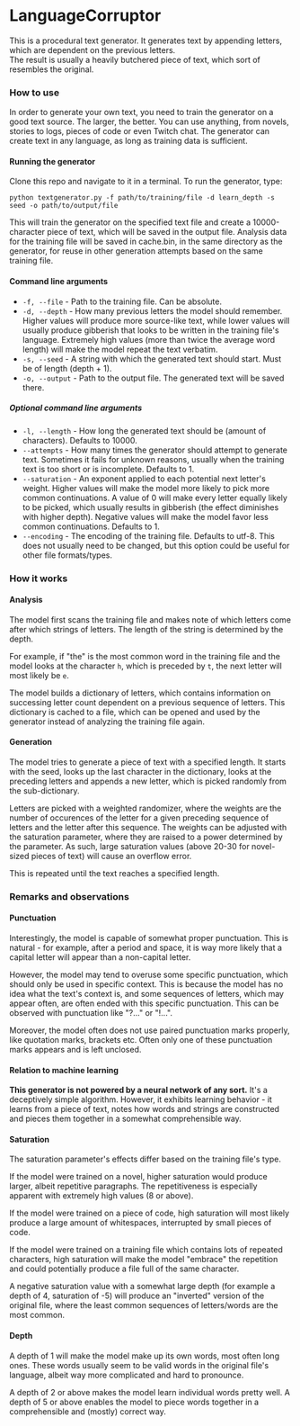 # LanguageCorruptor
This is a procedural text generator. It generates text by appending letters, which are dependent on the previous letters.<br>
The result is usually a heavily butchered piece of text, which sort of resembles the original.

### How to use
In order to generate your own text, you need to train the generator on a good text source. The larger, the better. You can use anything, from novels, stories to logs, pieces of code or even Twitch chat.
The generator can create text in any language, as long as training data is sufficient.

#### Running the generator
Clone this repo and navigate to it in a terminal. To run the generator, type:

`python textgenerator.py -f path/to/training/file -d learn_depth -s seed -o path/to/output/file`

This will train the generator on the specified text file and create a 10000-character piece of text, which will be saved in the output file.
Analysis data for the training file will be saved in cache.bin, in the same directory as the generator, for reuse in other generation attempts based on the same training file.

#### Command line arguments
- `-f, --file` - Path to the training file. Can be absolute.
- `-d, --depth` - How many previous letters the model should remember. Higher values will produce more source-like text, while lower values will usually produce gibberish that looks to be written in the training file's language. Extremely high values (more than twice the average word length) will make the model repeat the text verbatim.
- `-s, --seed` - A string with which the generated text should start. Must be of length (depth + 1).
- `-o, --output` - Path to the output file. The generated text will be saved there.

##### Optional command line arguments
- `-l, --length` - How long the generated text should be (amount of characters). Defaults to 10000.
- `--attempts` - How many times the generator should attempt to generate text. Sometimes it fails for unknown reasons, usually when the training text is too short or is incomplete. Defaults to 1.
- `--saturation` - An exponent applied to each potential next letter's weight. Higher values will make the model more likely to pick more common continuations. A value of 0 will make every letter equally likely to be picked, which usually results in gibberish (the effect diminishes with higher depth). Negative values will make the model favor less common continuations. Defaults to 1.
- `--encoding` - The encoding of the training file. Defaults to utf-8. This does not usually need to be changed, but this option could be useful for other file formats/types.

### How it works

#### Analysis
The model first scans the training file and makes note of which letters come after which strings of letters. The length of the string is determined by the depth.

For example, if "the" is the most common word in the training file and the model looks at the character `h`, which is preceded by `t`, the next letter will most likely be `e`.

The model builds a dictionary of letters, which contains information on successing letter count dependent on a previous sequence of letters. This dictionary is cached to a file, which can be opened and used by the generator instead of analyzing the training file again.

#### Generation
The model tries to generate a piece of text with a specified length. It starts with the seed, looks up the last character in the dictionary, looks at the preceding letters and appends a new letter, which is picked randomly from the sub-dictionary.

Letters are picked with a weighted randomizer, where the weights are the number of occurences of the letter for a given preceding sequence of letters and the letter after this sequence. The weights can be adjusted with the saturation parameter, where they are raised to a power determined by the parameter. As such, large saturation values (above 20-30 for novel-sized pieces of text) will cause an overflow error.

This is repeated until the text reaches a specified length.

### Remarks and observations
#### Punctuation
Interestingly, the model is capable of somewhat proper punctuation. This is natural - for example, after a period and space, it is way more likely that a capital letter will appear than a non-capital letter.

However, the model may tend to overuse some specific punctuation, which should only be used in specific context. This is because the model has no idea what the text's context is, and some sequences of letters, which may appear often, are often ended with this specific punctuation. This can be observed with punctuation like "?..." or "!...".

Moreover, the model often does not use paired punctuation marks properly, like quotation marks, brackets etc. Often only one of these punctuation marks appears and is left unclosed.

#### Relation to machine learning
**This generator is not powered by a neural network of any sort.** It's a deceptively simple algorithm. However, it exhibits learning behavior - it learns from a piece of text, notes how words and strings are constructed and pieces them together in a somewhat comprehensible way. 

#### Saturation
The saturation parameter's effects differ based on the training file's type. 

If the model were trained on a novel, higher saturation would produce larger, albeit repetitive paragraphs. The repetitiveness is especially apparent with extremely high values (8 or above).

If the model were trained on a piece of code, high saturation will most likely produce a large amount of whitespaces, interrupted by small pieces of code.

If the model were trained on a training file which contains lots of repeated characters, high saturation will make the model "embrace" the repetition and could potentially produce a file full of the same character.

A negative saturation value with a somewhat large depth (for example a depth of 4, saturation of -5) will produce an "inverted" version of the original file, where the least common sequences of letters/words are the most common.

#### Depth
A depth of 1 will make the model make up its own words, most often long ones. These words usually seem to be valid words in the original file's language, albeit way more complicated and hard to pronounce.

A depth of 2 or above makes the model learn individual words pretty well. A depth of 5 or above enables the model to piece words together in a comprehensible and (mostly) correct way.
